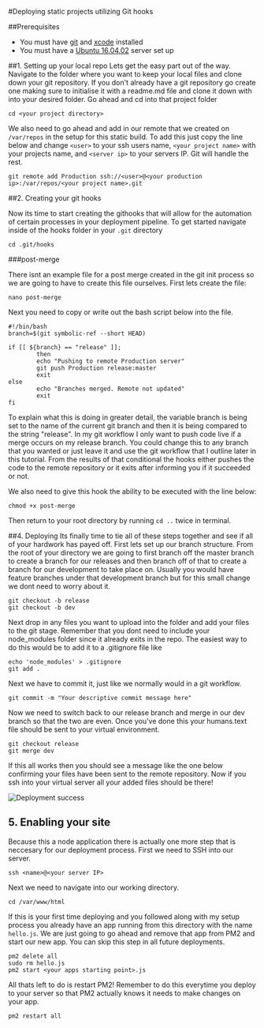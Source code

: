 #Deploying static projects utilizing Git hooks

##Prerequisites
* You must have [git](https://git-scm.com/downloads) and [xcode](https://developer.apple.com/xcode/) installed
* You must have a [Ubuntu 16.04.02]() server set up

##1. Setting up your local repo
Lets get the easy part out of the way. Navigate to the folder where you want to keep your local files and clone down your git repository. If you don't already have a git repository go create one making sure to initialise it with a readme.md file and clone it down with into your desired folder. Go ahead and cd into that project folder 

```shell
cd <your project directory>
```

We also need to go ahead and add in our remote that we created on `/var/repos` in the setup for this static build. To add this just copy the line below and change `<user>` to your ssh users name, `<your project name>` with your projects name, and `<server ip>` to your servers IP. Git will handle the rest.

```shell
git remote add Production ssh://<user>@<your production ip>:/var/repos/<your project name>.git
```

##2. Creating your git hooks

Now its time to start creating the githooks that will allow for the automation of certain processes in your deployment pipeline. To get started navigate inside of the hooks folder in your `.git` directory

```shell
cd .git/hooks
```

###post-merge

There isnt an example file for a post merge created in the git init process so we are going to have to create this file ourselves. First lets create the file:

```shell
nano post-merge
``` 

Next you need to copy or write out the bash script below into the file. 

```shell
#!/bin/bash
branch=$(git symbolic-ref --short HEAD)

if [[ ${branch} == "release" ]];
        then
        echo "Pushing to remote Production server"
        git push Production release:master
        exit
else
        echo "Branches merged. Remote not updated"
        exit
fi
```

To explain what this is doing in greater detail, the variable branch is being set to the name of the current git branch and then it is being compared to the string "release". In my git workflow I only want to push code live if a merge occurs on my release branch. You could change this to any branch that you wanted or just leave it and use the git workflow that I outline later in this tutorial. From the results of that conditional the hooks either pushes the code to the remote repository or it exits after informing you if it succeeded or not.

We also need to give this hook the ability to be executed with the line below:

```shell
chmod +x post-merge
```

Then return to your root directory by running `cd ..` twice in terminal.

##4. Deploying
Its finally time to tie all of these steps together and see if all of your hardwork has payed off. First lets set up our branch structure. From the root of your directory we are going to first branch off the master branch to create a branch for our releases and then branch off of that to create a branch for our development to take place on. Usually you would have feature branches under that development branch but for this small change we dont need to worry about it. 

```shell
git checkout -b release
git checkout -b dev
```

Next drop in any files you want to upload into the folder and add your files to the git stage. Remember that you dont need to include your node_modules folder since it already exits in the repo. The easiest way to do this would be to add it to a .gitignore file like 

```shell
echo 'node_modules' > .gitignore
git add .
```

Next we have to commit it, just like we normally would in a git workflow.

```shell
git commit -m "Your descriptive commit message here"
```

Now we need to switch back to our release branch and merge in our dev branch so that the two are even. Once you've done this your humans.text file should be sent to your virtual environment.

```shell
git checkout release
git merge dev
```

If this all works then you should see a message like the one below confirming your files have been sent to the remote repository. Now if you ssh into your virtual server all your added files should be there!

![Deployment success](http://i.imgur.com/SHWYjOH.png)

## 5. Enabling your site
Because this a node application there is actually one more step that is neccesary for our deployment process. First we need to SSH into our server.

```shell
ssh <name>@<your server IP>
```

Next we need to navigate into our working directory.

```shell
cd /var/www/html
``` 

If this is your first time deploying and you followed along with my setup process you already have an app running from this directory with the name `hello.js`. We are just going to go ahead and remove that app from PM2 and start our new app. You can skip this step in all future deployments.

```shell
pm2 delete all
sudo rm hello.js
pm2 start <your apps starting point>.js
```

All thats left to do is restart PM2! Remember to do this everytime you deploy to your server so that PM2 actually knows it needs to make changes on your app.

```shell
pm2 restart all
```